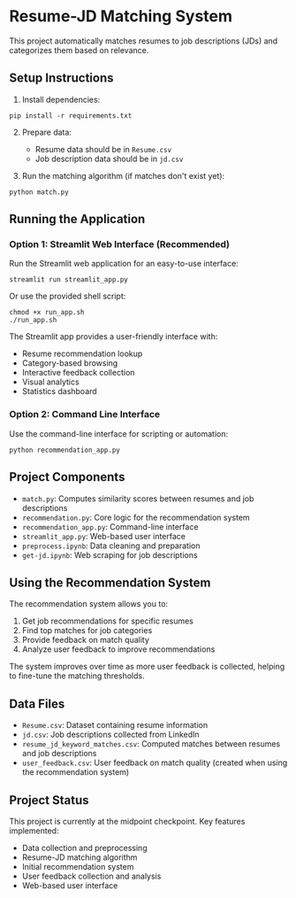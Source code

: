 # Resume-JD Matching System

This project automatically matches resumes to job descriptions (JDs) and categorizes them based on relevance.

## Setup Instructions

1. Install dependencies:
```
pip install -r requirements.txt
```

2. Prepare data:
   - Resume data should be in `Resume.csv`
   - Job description data should be in `jd.csv`

3. Run the matching algorithm (if matches don't exist yet):
```
python match.py
```

## Running the Application

### Option 1: Streamlit Web Interface (Recommended)

Run the Streamlit web application for an easy-to-use interface:
```
streamlit run streamlit_app.py
```

Or use the provided shell script:
```
chmod +x run_app.sh
./run_app.sh
```

The Streamlit app provides a user-friendly interface with:
- Resume recommendation lookup
- Category-based browsing
- Interactive feedback collection
- Visual analytics
- Statistics dashboard

### Option 2: Command Line Interface

Use the command-line interface for scripting or automation:
```
python recommendation_app.py
```

## Project Components

- `match.py`: Computes similarity scores between resumes and job descriptions
- `recommendation.py`: Core logic for the recommendation system
- `recommendation_app.py`: Command-line interface
- `streamlit_app.py`: Web-based user interface
- `preprocess.ipynb`: Data cleaning and preparation
- `get-jd.ipynb`: Web scraping for job descriptions

## Using the Recommendation System

The recommendation system allows you to:
1. Get job recommendations for specific resumes
2. Find top matches for job categories
3. Provide feedback on match quality
4. Analyze user feedback to improve recommendations

The system improves over time as more user feedback is collected, helping to fine-tune the matching thresholds.

## Data Files

- `Resume.csv`: Dataset containing resume information
- `jd.csv`: Job descriptions collected from LinkedIn
- `resume_jd_keyword_matches.csv`: Computed matches between resumes and job descriptions
- `user_feedback.csv`: User feedback on match quality (created when using the recommendation system)

## Project Status

This project is currently at the midpoint checkpoint. Key features implemented:
- Data collection and preprocessing
- Resume-JD matching algorithm
- Initial recommendation system
- User feedback collection and analysis
- Web-based user interface
